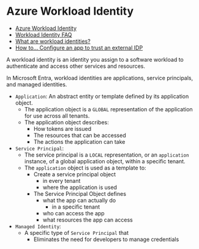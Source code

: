 # Azure Workload Identity

- [Azure Workload Identity](https://learn.microsoft.com/en-us/entra/workload-id/workload-identities-overview)
- [Workload Identity FAQ](https://learn.microsoft.com/en-us/entra/workload-id/workload-identities-faqs)
- [What are workload identities?](https://learn.microsoft.com/en-us/entra/workload-id/workload-identities-overview)
- [How to... Configure an app to trust an external IDP](https://learn.microsoft.com/en-us/entra/workload-id/workload-identity-federation-create-trust?pivots=identity-wif-apps-methods-azp)

A workload identity is an identity you assign to a software workload to
authenticate and access other services and resources.

In Microsoft Entra, workload identities are applications, service principals, and managed identities.
- `Application`: An abstract entity or template defined by its application object.
  - The application object is a `GLOBAL` representation of the application 
    for use across all tenants.
  - The application object describes:
    - How tokens are issued
    - The resources that can be accessed
    - The actions the application can take
- `Service Principal`:
  - The service principal is a `LOCAL` representation, or an 
    `application` instance, of a global application object,
    within a specific tenant.
  - The `application` object is used as a template to:
    - Create a service principal object
      - in every tenant
      - where the application is used
    - The Service Principal Object defines
      - what the app can actually do
        - in a specific tenant
      - who can access the app
      - what resources the app can access 
- `Managed Identity`: 
  - A specific type of `Service Principal` that
    - Eliminates the need for developers to manage credentials
